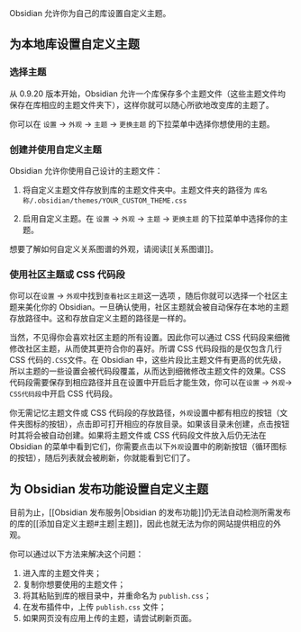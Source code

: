Obsidian 允许你为自己的库设置自定义主题。

## 为本地库设置自定义主题

### 选择主题

从 0.9.20 版本开始，Obsidian 允许一个库保存多个主题文件（这些主题文件均保存在库相应的主题文件夹下），这样你就可以随心所欲地改变库的主题了。

你可以在 `设置` -> `外观` -> `主题` -> `更换主题` 的下拉菜单中选择你想使用的主题。

### 创建并使用自定义主题

Obsidian 允许你使用自己设计的主题文件：

1. 将自定义主题文件存放到库的主题文件夹中。主题文件夹的路径为 `库名称/.obsidian/themes/YOUR_CUSTOM_THEME.css`

2. 启用自定义主题。在 `设置` -> `外观` -> `主题` -> `更换主题` 的下拉菜单中选择你的主题。

想要了解如何自定义关系图谱的外观，请阅读[[关系图谱]]。

### 使用社区主题或 CSS 代码段

你可以在`设置` -> `外观`中找到`查看社区主题`这一选项	，随后你就可以选择一个社区主题来美化你的 Obsidian。一旦确认使用，社区主题就会被自动保存在本地的主题存放路径中。这和存放自定义主题的路径是一样的。

当然，不见得你会喜欢社区主题的所有设置。因此你可以通过 CSS 代码段来细微修改社区主题，从而使其更符合你的喜好。所谓 CSS 代码段指的是仅包含几行 CSS 代码的`.CSS`文件。在 Obsidian 中，这些片段比主题文件有更高的优先级，所以主题的一些设置会被代码段覆盖，从而达到细微修改主题文件的效果。CSS 代码段需要保存到相应路径并且在设置中开启后才能生效，你可以在`设置` -> `外观`-> `CSS代码段`中开启 CSS 代码段。

你无需记忆主题文件或 CSS 代码段的存放路径，`外观`设置中都有相应的按钮（文件夹图标的按钮），点击即可打开相应的存放目录。如果该目录未创建，点击按钮时其将会被自动创建。如果将主题文件或 CSS 代码段文件放入后仍无法在 Obsidian 的菜单中看到它们，你需要点击以下`外观`设置中的刷新按钮（循环图标的按钮），随后列表就会被刷新，你就能看到它们了。

## 为 Obsidian 发布功能设置自定义主题

目前为止，[[Obsidian 发布服务|Obsidian 的发布功能]]仍无法自动检测所需发布的库的[[添加自定义主题#主题|主题]]，因此也就无法为你的网站提供相应的外观。

你可以通过以下方法来解决这个问题：

1. 进入库的主题文件夹；
2. 复制你想要使用的主题文件；
3. 将其粘贴到库的根目录中，并重命名为 `publish.css`；
4. 在发布插件中，上传 `publish.css` 文件；
5. 如果网页没有应用上传的主题，请尝试刷新页面。